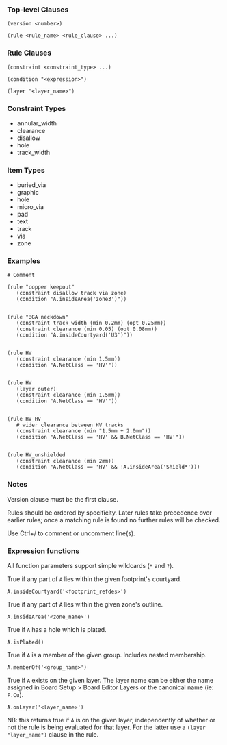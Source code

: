 ### Top-level Clauses

    (version <number>)

    (rule <rule_name> <rule_clause> ...)


### Rule Clauses

    (constraint <constraint_type> ...)

    (condition "<expression>")

    (layer "<layer_name>")


### Constraint Types

 * annular_width
 * clearance
 * disallow
 * hole
 * track_width


### Item Types

 * buried_via
 * graphic
 * hole
 * micro_via
 * pad
 * text
 * track
 * via
 * zone


### Examples

    # Comment
    
    (rule "copper keepout"
       (constraint disallow track via zone)
       (condition "A.insideArea('zone3')"))


    (rule "BGA neckdown"
       (constraint track_width (min 0.2mm) (opt 0.25mm))
       (constraint clearance (min 0.05) (opt 0.08mm))
       (condition "A.insideCourtyard('U3')"))


    (rule HV
       (constraint clearance (min 1.5mm))
       (condition "A.NetClass == 'HV'"))


    (rule HV
       (layer outer)
       (constraint clearance (min 1.5mm))
       (condition "A.NetClass == 'HV'"))


    (rule HV_HV
       # wider clearance between HV tracks
       (constraint clearance (min "1.5mm + 2.0mm"))
       (condition "A.NetClass == 'HV' && B.NetClass == 'HV'"))


    (rule HV_unshielded
       (constraint clearance (min 2mm))
       (condition "A.NetClass == 'HV' && !A.insideArea('Shield*')))


### Notes

Version clause must be the first clause.

Rules should be ordered by specificity.  Later rules take
precedence over earlier rules; once a matching rule is found
no further rules will be checked.

Use Ctrl+/ to comment or uncomment line(s).



### Expression functions

All function parameters support simple wildcards (`*` and `?`).

True if any part of `A` lies within the given footprint's courtyard.

    A.insideCourtyard('<footprint_refdes>')


True if any part of `A` lies within the given zone's outline.

    A.insideArea('<zone_name>')


True if `A` has a hole which is plated.

    A.isPlated()


True if `A` is a member of the given group. Includes nested membership.

    A.memberOf('<group_name>')


True if `A` exists on the given layer.  The layer name can be
either the name assigned in Board Setup > Board Editor Layers or
the canonical name (ie: `F.Cu`).

    A.onLayer('<layer_name>')

NB: this returns true if `A` is on the given layer, independently
of whether or not the rule is being evaluated for that layer.
For the latter use a `(layer "layer_name")` clause in the rule.
